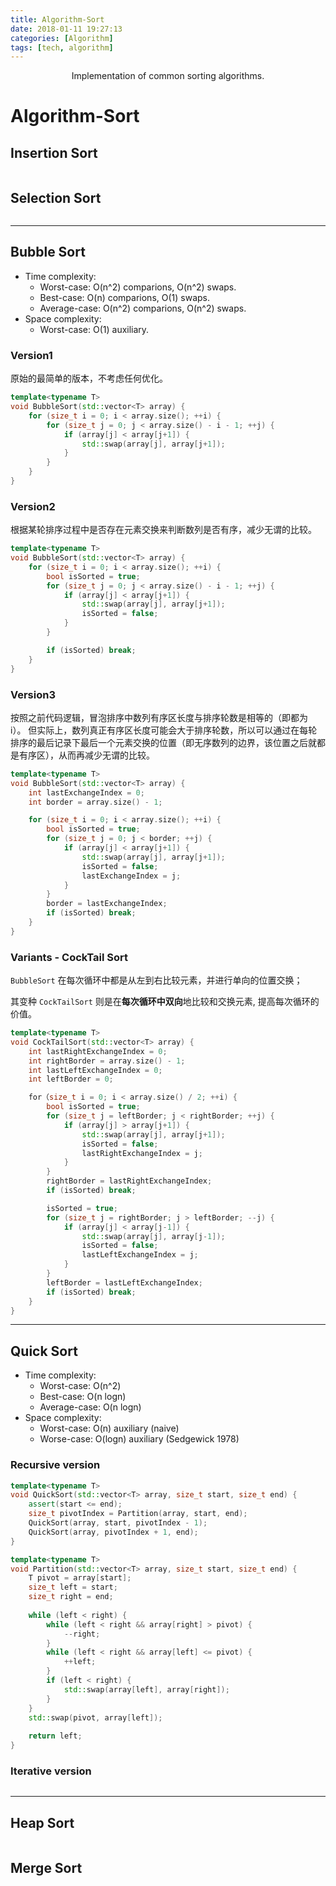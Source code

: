 ```yaml
---
title: Algorithm-Sort 
date: 2018-01-11 19:27:13
categories: [Algorithm]
tags: [tech, algorithm]
---
```


<center> Implementation of common sorting algorithms. </center>

<!--more-->

# Algorithm-Sort

## Insertion Sort

```c++

```

## Selection Sort

```c++

```

---

## Bubble Sort

- Time complexity:
    - Worst-case:   O(n^2) comparions, O(n^2) swaps.
    - Best-case:    O(n)   comparions, O(1)   swaps.
    - Average-case: O(n^2) comparions, O(n^2) swaps.
- Space complexity:
    - Worst-case: O(1) auxiliary.

### Version1

原始的最简单的版本，不考虑任何优化。

```c++
template<typename T>
void BubbleSort(std::vector<T> array) {
    for (size_t i = 0; i < array.size(); ++i) {
        for (size_t j = 0; j < array.size() - i - 1; ++j) {
            if (array[j] < array[j+1]) {
                std::swap(array[j], array[j+1]);
            }
        }
    }
}
```

### Version2

根据某轮排序过程中是否存在元素交换来判断数列是否有序，减少无谓的比较。

```c++
template<typename T>
void BubbleSort(std::vector<T> array) {
    for (size_t i = 0; i < array.size(); ++i) {
        bool isSorted = true;
        for (size_t j = 0; j < array.size() - i - 1; ++j) {
            if (array[j] < array[j+1]) {
                std::swap(array[j], array[j+1]);
                isSorted = false;
            }
        }

        if (isSorted) break;
    }
}
```

### Version3

按照之前代码逻辑，冒泡排序中数列有序区长度与排序轮数是相等的（即都为 i）。
但实际上，数列真正有序区长度可能会大于排序轮数，所以可以通过在每轮排序的最后记录下最后一个元素交换的位置（即无序数列的边界，该位置之后就都是有序区），从而再减少无谓的比较。

```c++
template<typename T>
void BubbleSort(std::vector<T> array) {
    int lastExchangeIndex = 0;
    int border = array.size() - 1;

    for (size_t i = 0; i < array.size(); ++i) {
        bool isSorted = true;
        for (size_t j = 0; j < border; ++j) {
            if (array[j] < array[j+1]) {
                std::swap(array[j], array[j+1]);
                isSorted = false;
                lastExchangeIndex = j;
            }
        }
        border = lastExchangeIndex;
        if (isSorted) break;
    }
}
```

### Variants - CockTail Sort

`BubbleSort` 在每次循环中都是从左到右比较元素，并进行单向的位置交换；

其变种 `CockTailSort` 则是在**每次循环中双向**地比较和交换元素, 提高每次循环的价值。

```c++
template<typename T>
void CockTailSort(std::vector<T> array) {
    int lastRightExchangeIndex = 0;
    int rightBorder = array.size() - 1;
    int lastLeftExchangeIndex = 0;
    int leftBorder = 0;

    for（size_t i = 0; i < array.size() / 2; ++i) {
        bool isSorted = true;
        for (size_t j = leftBorder; j < rightBorder; ++j) {
            if (array[j] > array[j+1]) {
                std::swap(array[j], array[j+1]);
                isSorted = false;
                lastRightExchangeIndex = j;
            }
        }
        rightBorder = lastRightExchangeIndex;
        if (isSorted) break;

        isSorted = true;
        for (size_t j = rightBorder; j > leftBorder; --j) {
            if (array[j] < array[j-1]) {
                std::swap(array[j], array[j-1]);
                isSorted = false;
                lastLeftExchangeIndex = j;
            }
        }
        leftBorder = lastLeftExchangeIndex;
        if (isSorted) break;
    }
}
```

---

## Quick Sort

- Time complexity:
    - Worst-case:   O(n^2)
    - Best-case:    O(n logn)
    - Average-case: O(n logn)
- Space complexity:
    - Worst-case: O(n) auxiliary (naive)
    - Worse-case: O(logn) auxiliary (Sedgewick 1978)

### Recursive version



```c++
template<typename T>
void QuickSort(std::vector<T> array, size_t start, size_t end) {
    assert(start <= end);
    size_t pivotIndex = Partition(array, start, end);
    QuickSort(array, start, pivotIndex - 1);
    QuickSort(array, pivotIndex + 1, end);
}

template<typename T>
void Partition(std::vector<T> array, size_t start, size_t end) {
    T pivot = array[start];
    size_t left = start;
    size_t right = end;
    
    while (left < right) {
        while (left < right && array[right] > pivot) {
            --right;
        }
        while (left < right && array[left] <= pivot) {
            ++left;
        }
        if (left < right) {
            std::swap(array[left], array[right]);
        }
    }
    std::swap(pivot, array[left]);
    
    return left;
}
```

### Iterative version

```c++

```

---

## Heap Sort

```c++

```

## Merge Sort

```c++

```
